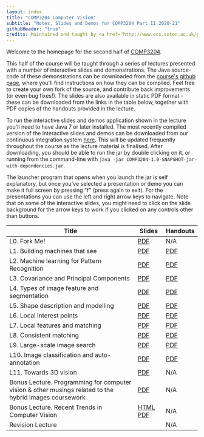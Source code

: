 ```yaml
---
layout: index
title: "COMP3204 Computer Vision"
subtitle: "Notes, Slides and Demos for COMP3204 Part II 2020-21"
githubHeader: "true"
credits: Maintained and taught by <a href="http://www.ecs.soton.ac.uk/people/jsh2">Dr Jonathon Hare</a> (<a href="https://github.com/jonhare">jonhare</a>)
---
```


Welcome to the homepage for the second half of [COMP3204](https://secure.ecs.soton.ac.uk/module/COMP3204).

This half of the course will be taught through a series of lectures presented with a number of interactive slides and demonstrations. The Java source-code of these demonstrations can be downloaded from the [course's github page](http://github.com/jonhare/COMP3204), where you'll find instructions on how they can be compiled. Feel free to create your own fork of the source, and contribute back improvements (or even bug fixes!). The slides are also available in static PDF format - these can be downloaded from the links in the table below, together with PDF copies of the handouts provided in the lecture.

To run the interactive slides and demos application shown in the lecture you'll need to have Java 7 or later installed. The most recently compiled version of the interactive slides and demos can be downloaded from our continuous integration system [here](http://jenkins.ecs.soton.ac.uk/job/COMP3204/lastSuccessfulBuild/artifact/app/target/COMP3204-1.0-SNAPSHOT-jar-with-dependencies.jar). This will be updated frequently throughout the course as the lecture material is finalised. After downloading, you should be able to run the jar by double clicking on it, or running from the command-line with `java -jar COMP3204-1.0-SNAPSHOT-jar-with-dependencies.jar`. 

The launcher program that opens when you launch the jar is self explanatory, but once you've selected a presentation or demo you can make it full screen by pressing "f" (press again to exit). For the presentations you can use the left and right arrow keys to navigate. Note that on some of the interactive slides, you might need to click on the slide background for the arrow keys to work if you clicked on any controls other than buttons.

Title        | Slides                             | Handouts
------------ | ---------------------------------- | ---------
L0. Fork Me! | [PDF](./lectures/pdf/L0-forkme.pdf) | N/A
L1. Building machines that see | [PDF](./lectures/pdf/L1-machines-that-see.pdf) | [PDF](./handouts/pdf/L1-machines-that-see.pdf)
L2. Machine learning for Pattern Recognition | [PDF](./lectures/pdf/L2-machine-learning.pdf) | [PDF](./handouts/pdf/L2-machine-learning.pdf)
L3. Covariance and Principal Components | [PDF](./lectures/pdf/L3-covariance.pdf) | [PDF](./handouts/pdf/L3-covariance.pdf)
L4. Types of image feature and segmentation | [PDF](./lectures/pdf/L4-imagefeatures.pdf) | [PDF](./handouts/pdf/L4-imagefeatures.pdf)
L5. Shape description and modelling | [PDF](./lectures/pdf/L5-shapedescription.pdf) | [PDF](./handouts/pdf/L5-shapedescription.pdf)
L6. Local interest points | [PDF](./lectures/pdf/L6-interestpoints.pdf) | [PDF](./handouts/pdf/L6-interestpoints.pdf)
L7. Local features and matching | [PDF](./lectures/pdf/L7-matching.pdf) | [PDF](./handouts/pdf/L7-matching.pdf)
L8. Consistent matching | [PDF](./lectures/pdf/L8-consistency.pdf) | [PDF](./handouts/pdf/L8-consistency.pdf)
L9. Large-scale image search | [PDF](./lectures/pdf/L9-imagesearch.pdf) | [PDF](./handouts/pdf/L9-imagesearch.pdf)
L10. Image classification and auto-annotation | [PDF](./lectures/pdf/L10-classification.pdf) | [PDF](./handouts/pdf/L10-classification.pdf)
L11. Towards 3D vision | [PDF](./lectures/pdf/L11-towards3d.pdf) | N/A |
Bonus Lecture. Programming for computer vision & other musings related to the hybrid images coursework | [PDF](./lectures/pdf/ConvCodingTutorial.pdf) | N/A |
Bonus Lecture. Recent Trends in Computer Vision | [HTML](./lectures/VisionRetrospective/index.html) [PDF](./lectures/pdf/VisionRetrospective.pdf) | N/A |
Revision Lecture | <!--- [PDF](./lectures/pdf/Revision.pdf) --> | N/A |


